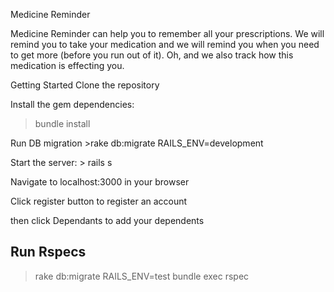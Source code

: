 
Medicine Reminder

Medicine Reminder can help you to remember all your prescriptions. We will remind you to take your medication and we will remind you when you need to get more (before you run out of it). Oh, and we also track how this medication is effecting you.


Getting Started Clone the repository

Install the gem dependencies:

> bundle install

Run DB migration >rake db:migrate RAILS_ENV=development

Start the server: > rails s

Navigate to localhost:3000 in your browser

Click register button to register an account

then click Dependants to add your dependents


Run Rspecs
--------------------
> rake db:migrate RAILS_ENV=test
> bundle exec rspec
